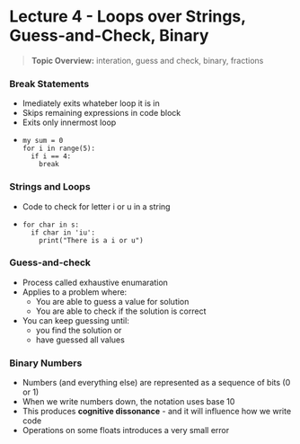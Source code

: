 # Lecture 4 - Loops over Strings, Guess-and-Check, Binary
> **Topic Overview:** interation, guess and check, binary, fractions
### Break Statements
- Imediately exits whateber loop it is in
- Skips remaining expressions in code block
- Exits only innermost loop
- ```
  my sum = 0
  for i in range(5):
    if i == 4:
      break
### Strings and Loops
- Code to check for letter i or u in a string
- ```
  for char in s:
    if char in 'iu':
      print("There is a i or u")
### Guess-and-check
- Process called exhaustive enumaration
- Applies to a problem where:
  - You are able to guess a value for solution
  - You are able to check if the solution is correct
- You can keep guessing until:
  - you find the solution or
  - have guessed all values
### Binary Numbers
- Numbers (and everything else) are represented as a sequence of bits (0 or 1)
- When we write numbers down, the notation uses base 10
- This produces **cognitive dissonance** - and it will influence how we write code
- Operations on some floats introduces a very small error
